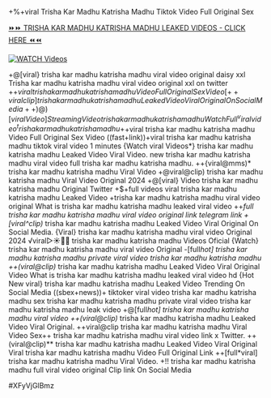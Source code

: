 +%+viral Trisha Kar Madhu Katrisha Madhu Tiktok Video Full Original Sex


[⏩⏩ TRISHA KAR MADHU KATRISHA MADHU LEAKED VIDEOS - CLICK HERE ⏪⏪](https://mov24.shop/watch/trisha+kar+madhu+katrisha+madhu)

[![WATCH Videos](https://i.imgur.com/dJHk4Zq.gif)](https://mov24.shop/watch/trisha+kar+madhu+katrisha+madhu)




























+@[viral} trisha kar madhu katrisha madhu viral video original daisy xxl
Trisha kar madhu katrisha madhu viral video original xxl on twitter
+$+viral trisha kar madhu katrisha madhu Video Full Original Sex Video
[++viral clip] trisha kar madhu katrisha madhu Leaked Video Viral Original On Social Media ++)@)[viral Video] Streaming Video trisha kar madhu katrisha madhu Watch Full ^viralvideo^ trisha kar madhu katrisha madhu
+$+viral trisha kar madhu katrisha madhu Video Full Original Sex Video
((fast+link))+viral trisha kar madhu katrisha madhu tiktok viral video 1 minutes
{Watch viral Videos*} trisha kar madhu katrisha madhu Leaked Video Viral Video.
new trisha kar madhu katrisha madhu viral video full trisha kar madhu katrisha madhu. ++{viral@mms)* trisha kar madhu katrisha madhu Viral Video +@viral@clip) trisha kar madhu katrisha madhu Viral Video Original 2024 +@[viral} Video trisha kar madhu katrisha madhu Original Twitter +$+full videos viral trisha kar madhu katrisha madhu Leaked Video +trisha kar madhu katrisha madhu viral video original What is trisha kar madhu katrisha madhu leaked viral video
++*full trisha kar madhu katrisha madhu viral video original link telegram link
+[viral^clip)* trisha kar madhu katrisha madhu Leaked Video Viral Original On Social Media. {Viral} trisha kar madhu katrisha madhu viral video Original 2024 ️√viral▷☀️👄💥 trisha kar madhu katrisha madhu Videos Oficial {Watch} trisha kar madhu katrisha madhu viral video Original -[full*hot] trisha kar madhu katrisha madhu private viral video trisha kar madhu katrisha madhu
++(viral@clip)* trisha kar madhu katrisha madhu Leaked Video Viral Original Video
What is trisha kar madhu katrisha madhu leaked viral video hd {Hot New viral} trisha kar madhu katrisha madhu Leaked Video Trending On Social Media
((sbex+news))+ tiktoker viral video trisha kar madhu katrisha madhu
sex trisha kar madhu katrisha madhu private viral video trisha kar madhu katrisha madhu leak video
+@[full*hot] trisha kar madhu katrisha madhu viral video
++(viral@clip)* trisha kar madhu katrisha madhu Leaked Video Viral Original.
++viral@clip trisha kar madhu katrisha madhu Viral Video
Sex++ trisha kar madhu katrisha madhu viral video link x Twitter. ++(viral@clip)** trisha kar madhu katrisha madhu Leaked Video Viral Original Viral trisha kar madhu katrisha madhu Video Full Original Link
++[full*viral] trisha kar madhu katrisha madhu Viral Video. +!! trisha kar madhu katrisha madhu full viral video original Clip link On Social Media


#XFyVjGlBmz